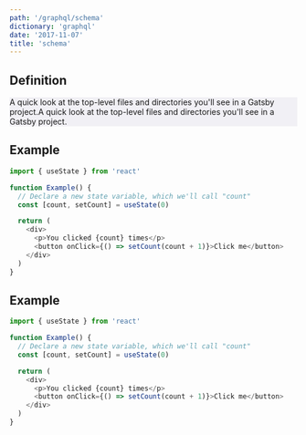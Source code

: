 ```yaml
---
path: '/graphql/schema'
dictionary: 'graphql'
date: '2017-11-07'
title: 'schema'
---
```

<h2 class='sub-title'>Definition</h2>

<p style= "background-color:#f1f0f5">
  A quick look at the top-level files and directories you'll see in a Gatsby project.A quick look at the top-level files and directories you'll see in a Gatsby project.
</p>

<h2 class='sub-title'>Example</h2>

```javascript
import { useState } from 'react'

function Example() {
  // Declare a new state variable, which we'll call "count"
  const [count, setCount] = useState(0)

  return (
    <div>
      <p>You clicked {count} times</p>
      <button onClick={() => setCount(count + 1)}>Click me</button>
    </div>
  )
}
```

<h2 class='sub-title'>Example</h2>

```javascript
import { useState } from 'react'

function Example() {
  // Declare a new state variable, which we'll call "count"
  const [count, setCount] = useState(0)

  return (
    <div>
      <p>You clicked {count} times</p>
      <button onClick={() => setCount(count + 1)}>Click me</button>
    </div>
  )
}
```
